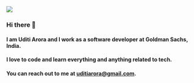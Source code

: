 <a>
    <img src="https://komarev.com/ghpvc/?username=uditiarora">
</a>

### Hi there 👋
#### I am Uditi Arora and I work as a software developer at Goldman Sachs, India.
#### I love to code and learn everything and anything related to tech. 
#### You can reach out to me at uditiarora@gmail.com.

<!--
**uditiarora/uditiarora** is a ✨ _special_ ✨ repository because its `README.md` (this file) appears on your GitHub profile.

Here are some ideas to get you started:

- 🔭 I’m currently working on ...
- 🌱 I’m currently learning ...
- 👯 I’m looking to collaborate on ...
- 🤔 I’m looking for help with ...
- 💬 Ask me about ...
- 📫 How to reach me: ...
- 😄 Pronouns: ...
- ⚡ Fun fact: ...
-->
